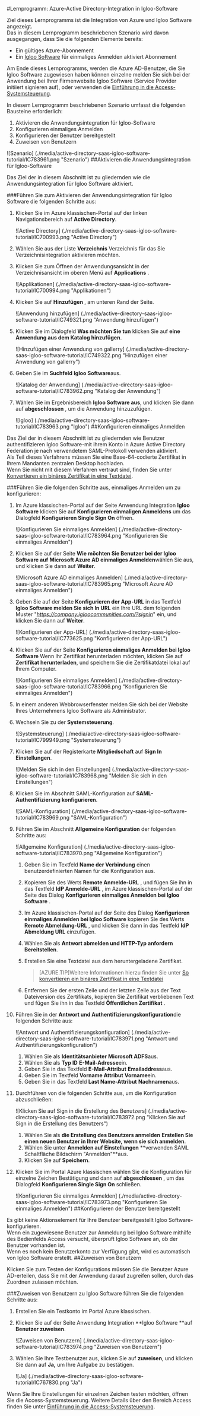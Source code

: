 <properties 
    pageTitle="Lernprogramm: Azure-Active Directory-Integration in Igloo Software | Microsoft Azure" 
    description="Erfahren Sie, wie zur Verwendung von Igloo Software mit Azure Active Directory aktivieren einmaliges Anmelden, automatisierte Bereitstellung und mehr!" 
    services="active-directory" 
    authors="jeevansd"  
    documentationCenter="na" 
    manager="femila"/>
<tags 
    ms.service="active-directory" 
    ms.devlang="na" 
    ms.topic="article" 
    ms.tgt_pltfrm="na" 
    ms.workload="identity" 
    ms.date="10/20/2016" 
    ms.author="jeedes" />

#<a name="tutorial-azure-active-directory-integration-with-igloo-software"></a>Lernprogramm: Azure-Active Directory-Integration in Igloo-Software
  
Ziel dieses Lernprogramms ist die Integration von Azure und Igloo Software angezeigt.  
Das in diesem Lernprogramm beschriebenen Szenario wird davon ausgegangen, dass Sie die folgenden Elemente bereits:

-   Ein gültiges Azure-Abonnement
-   Ein [Igloo Software](http://www.igloosoftware.com/) für einmaliges Anmelden aktiviert Abonnement
  
Am Ende dieses Lernprogramms, werden die Azure AD-Benutzer, die Sie Igloo Software zugewiesen haben können einzelne melden Sie sich bei der Anwendung bei Ihrer Firmenwebsite Igloo Software (Service Provider initiiert signieren auf), oder verwenden die [Einführung in die Access-Systemsteuerung](active-directory-saas-access-panel-introduction.md).
  
In diesem Lernprogramm beschriebenen Szenario umfasst die folgenden Bausteine erforderlich:

1.  Aktivieren die Anwendungsintegration für Igloo-Software
2.  Konfigurieren einmaliges Anmelden
3.  Konfigurieren der Benutzer bereitgestellt
4.  Zuweisen von Benutzern

![Szenario] (./media/active-directory-saas-igloo-software-tutorial/IC783961.png "Szenario")
##<a name="enabling-the-application-integration-for-igloo-software"></a>Aktivieren die Anwendungsintegration für Igloo-Software
  
Das Ziel der in diesem Abschnitt ist zu gliedernden wie die Anwendungsintegration für Igloo Software aktiviert.

###<a name="to-enable-the-application-integration-for-igloo-software-perform-the-following-steps"></a>Führen Sie zum Aktivieren der Anwendungsintegration für Igloo Software die folgenden Schritte aus:

1.  Klicken Sie im Azure klassischen-Portal auf der linken Navigationsbereich auf **Active Directory**.

    ![Active Directory] (./media/active-directory-saas-igloo-software-tutorial/IC700993.png "Active Directory")

2.  Wählen Sie aus der Liste **Verzeichnis** Verzeichnis für das Sie Verzeichnisintegration aktivieren möchten.

3.  Klicken Sie zum Öffnen der Anwendungsansicht in der Verzeichnisansicht im oberen Menü auf **Applications** .

    ![Applikationen] (./media/active-directory-saas-igloo-software-tutorial/IC700994.png "Applikationen")

4.  Klicken Sie auf **Hinzufügen** , am unteren Rand der Seite.

    ![Anwendung hinzufügen] (./media/active-directory-saas-igloo-software-tutorial/IC749321.png "Anwendung hinzufügen")

5.  Klicken Sie im Dialogfeld **Was möchten Sie tun** klicken Sie auf **eine Anwendung aus dem Katalog hinzufügen**.

    ![Hinzufügen einer Anwendung von gallerry] (./media/active-directory-saas-igloo-software-tutorial/IC749322.png "Hinzufügen einer Anwendung von gallerry")

6.  Geben Sie im **Suchfeld** **Igloo Software**aus.

    ![Katalog der Anwendung] (./media/active-directory-saas-igloo-software-tutorial/IC783962.png "Katalog der Anwendung")

7.  Wählen Sie im Ergebnisbereich **Igloo Software aus**, und klicken Sie dann auf **abgeschlossen** , um die Anwendung hinzuzufügen.

    ![Igloo] (./media/active-directory-saas-igloo-software-tutorial/IC783963.png "Igloo")
##<a name="configuring-single-sign-on"></a>Konfigurieren einmaliges Anmelden
  
Das Ziel der in diesem Abschnitt ist zu gliedernden wie Benutzer authentifizieren Igloo Software-mit ihrem Konto in Azure Active Directory Federation je nach verwendetem SAML-Protokoll verwenden aktiviert.  
Als Teil dieses Verfahrens müssen Sie eine Base-64-codierte Zertifikat in Ihrem Mandanten zentralen Desktop hochladen.  
Wenn Sie nicht mit diesem Verfahren vertraut sind, finden Sie unter [Konvertieren ein binäres Zertifikat in eine Textdatei](http://youtu.be/PlgrzUZ-Y1o).

###<a name="to-configure-single-sign-on-perform-the-following-steps"></a>Führen Sie die folgenden Schritte aus, einmaliges Anmelden um zu konfigurieren:

1.  Im Azure klassischen-Portal auf der Seite Anwendung Integration **Igloo Software** klicken Sie auf **Konfigurieren einmaligen Anmeldens** um das Dialogfeld **Konfigurieren Single Sign On** öffnen.

    ![Konfigurieren Sie einmaliges Anmelden] (./media/active-directory-saas-igloo-software-tutorial/IC783964.png "Konfigurieren Sie einmaliges Anmelden")

2.  Klicken Sie auf der Seite **Wie möchten Sie Benutzer bei der Igloo Software auf** **Microsoft Azure AD einmaliges Anmelden**wählen Sie aus, und klicken Sie dann auf **Weiter**.

    ![Microsoft Azure AD einmaliges Anmelden] (./media/active-directory-saas-igloo-software-tutorial/IC783965.png "Microsoft Azure AD einmaliges Anmelden")

3.  Geben Sie auf der Seite **Konfigurieren der App-URL** in das Textfeld **Igloo Software melden Sie sich In URL** ein Ihre URL dem folgenden Muster "*https://company.igloocommunities.com/?signin*" ein, und klicken Sie dann auf **Weiter**.

    ![Konfigurieren der App-URL] (./media/active-directory-saas-igloo-software-tutorial/IC773625.png "Konfigurieren der App-URL")

4.  Klicken Sie auf der Seite **Konfigurieren einmaliges Anmelden bei Igloo Software** Wenn Ihr Zertifikat herunterladen möchten, klicken Sie auf **Zertifikat herunterladen**, und speichern Sie die Zertifikatdatei lokal auf Ihrem Computer.

    ![Konfigurieren Sie einmaliges Anmelden] (./media/active-directory-saas-igloo-software-tutorial/IC783966.png "Konfigurieren Sie einmaliges Anmelden")

5.  In einem anderen Webbrowserfenster melden Sie sich bei der Website Ihres Unternehmens Igloo Software als Administrator.

6.  Wechseln Sie zu der **Systemsteuerung**.

    ![Systemsteuerung] (./media/active-directory-saas-igloo-software-tutorial/IC799949.png "Systemsteuerung")

7.  Klicken Sie auf der Registerkarte **Mitgliedschaft** auf **Sign In Einstellungen**.

    ![Melden Sie sich in den Einstellungen] (./media/active-directory-saas-igloo-software-tutorial/IC783968.png "Melden Sie sich in den Einstellungen")

8.  Klicken Sie im Abschnitt SAML-Konfiguration auf **SAML-Authentifizierung konfigurieren**.

    ![SAML-Konfiguration] (./media/active-directory-saas-igloo-software-tutorial/IC783969.png "SAML-Konfiguration")

9.  Führen Sie im Abschnitt **Allgemeine Konfiguration** der folgenden Schritte aus:

    ![Allgemeine Konfiguration] (./media/active-directory-saas-igloo-software-tutorial/IC783970.png "Allgemeine Konfiguration")

    1.  Geben Sie im Textfeld **Name der Verbindung** einen benutzerdefinierten Namen für die Konfiguration aus.
    2.  Kopieren Sie des Werts **Remote Anmelde-URL** , und fügen Sie ihn in das Textfeld **IdP Anmelde-URL** , im Azure klassischen-Portal auf der Seite des Dialog **Konfigurieren einmaliges Anmelden bei Igloo Software** .
    3.  Im Azure klassischen-Portal auf der Seite des Dialog **Konfigurieren einmaliges Anmelden bei Igloo Software** kopieren Sie des Werts **Remote Abmeldung-URL** , und klicken Sie dann in das Textfeld **IdP Abmeldung URL** einzufügen.
    4.  Wählen Sie als **Antwort abmelden und HTTP-Typ anfordern** **Bereitstellen**.
    5.  Erstellen Sie eine Textdatei aus dem heruntergeladene Zertifikat.
        
        >[AZURE.TIP]Weitere Informationen hierzu finden Sie unter [So konvertieren ein binäres Zertifikat in eine Textdatei](http://youtu.be/PlgrzUZ-Y1o)

    6.  Entfernen Sie der ersten Zeile und der letzten Zeile aus der Text Dateiversion des Zertifikats, kopieren Sie Zertifikat verbliebenen Text und fügen Sie ihn in das Textfeld **Öffentlichen Zertifikat** .

10. Führen Sie in der **Antwort und Authentifizierungskonfiguration**die folgenden Schritte aus:

    ![Antwort und Authentifizierungskonfiguration] (./media/active-directory-saas-igloo-software-tutorial/IC783971.png "Antwort und Authentifizierungskonfiguration")

    1.  Wählen Sie als **Identitätsanbieter** **Microsoft ADFS**aus.
    2.  Wählen Sie als **Typ ID** **E-Mail-Adresse**ein.
    3.  Geben Sie in das Textfeld **E-Mail-Attribut** **Emailaddress**aus.
    4.  Geben Sie im Textfeld **Vorname Attribut** **Vorname**ein.
    5.  Geben Sie in das Textfeld **Last Name-Attribut** **Nachnamen**aus.

11. Durchführen von die folgenden Schritte aus, um die Konfiguration abzuschließen:

    ![Klicken Sie auf Sign in die Erstellung des Benutzers] (./media/active-directory-saas-igloo-software-tutorial/IC783972.png "Klicken Sie auf Sign in die Erstellung des Benutzers")

    1.  Wählen Sie als **die Erstellung des Benutzers anmelden** **Erstellen Sie einen neuen Benutzer in Ihrer Website, wenn sie sich anmelden**.
    2.  Wählen Sie unter **Anmelden auf Einstellungen** **verwenden SAML Schaltfläche Bildschirm "Anmelden"**aus.
    3.  Klicken Sie auf **Speichern**.

12. Klicken Sie im Portal Azure klassischen wählen Sie die Konfiguration für einzelne Zeichen Bestätigung und dann auf **abgeschlossen** , um das Dialogfeld **Konfigurieren Single Sign On** schließen.

    ![Konfigurieren Sie einmaliges Anmelden] (./media/active-directory-saas-igloo-software-tutorial/IC783973.png "Konfigurieren Sie einmaliges Anmelden")
##<a name="configuring-user-provisioning"></a>Konfigurieren der Benutzer bereitgestellt
  
Es gibt keine Aktionselement für Ihre Benutzer bereitgestellt Igloo Software-konfigurieren.  
Wenn ein zugewiesene Benutzer zur Anmeldung bei Igloo Software mithilfe des Bedienfelds Access versucht, überprüft Igloo Software an, ob der Benutzer vorhanden ist.  
Wenn es noch kein Benutzerkonto zur Verfügung gibt, wird es automatisch von Igloo Software erstellt.
##<a name="assigning-users"></a>Zuweisen von Benutzern
  
Klicken Sie zum Testen der Konfigurations müssen Sie die Benutzer Azure AD-erteilen, dass Sie mit der Anwendung darauf zugreifen sollen, durch das Zuordnen zulassen möchten.

###<a name="to-assign-users-to-igloo-software-perform-the-following-steps"></a>Zuweisen von Benutzern zu Igloo Software führen Sie die folgenden Schritte aus:

1.  Erstellen Sie ein Testkonto im Portal Azure klassischen.

2.  Klicken Sie auf der Seite Anwendung Integration **Igloo Software **auf **Benutzer zuweisen**.

    ![Zuweisen von Benutzern] (./media/active-directory-saas-igloo-software-tutorial/IC783974.png "Zuweisen von Benutzern")

3.  Wählen Sie Ihre Testbenutzer aus, klicken Sie auf **zuweisen**, und klicken Sie dann auf **Ja,** um Ihre Aufgabe zu bestätigen.

    ![Ja] (./media/active-directory-saas-igloo-software-tutorial/IC767830.png "Ja")
  
Wenn Sie Ihre Einstellungen für einzelnen Zeichen testen möchten, öffnen Sie die Access-Systemsteuerung. Weitere Details über den Bereich Access finden Sie unter [Einführung in die Access-Systemsteuerung](active-directory-saas-access-panel-introduction.md).